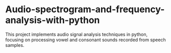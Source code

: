 # Audio-spectrogram-and-frequency-analysis-with-python
This project implements audio signal analysis techniques in python, focusing on processing vowel and consonant sounds recorded from speech samples. 
